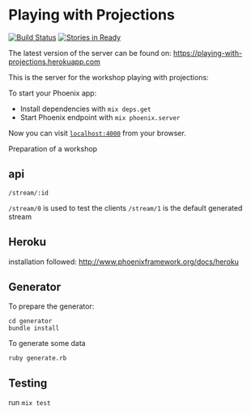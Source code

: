 # Playing with Projections

[![Build Status](https://travis-ci.org/tcoopman/playing_with_projections_server.svg?branch=master)](https://travis-ci.org/tcoopman/playing_with_projections_server)
[![Stories in Ready](https://badge.waffle.io/tcoopman/playing_with_projections_server.svg?label=ready&title=Ready)](http://waffle.io/tcoopman/playing_with_projections_server)

The latest version of the server can be found on: https://playing-with-projections.herokuapp.com

This is the server for the workshop playing with projections:

To start your Phoenix app:

  * Install dependencies with `mix deps.get`
  * Start Phoenix endpoint with `mix phoenix.server`

Now you can visit [`localhost:4000`](http://localhost:4000) from your browser.

Preparation of a workshop

## api

`/stream/:id`

`/stream/0` is used to test the clients
`/stream/1` is the default generated stream

## Heroku

installation followed: http://www.phoenixframework.org/docs/heroku

## Generator

To prepare the generator:
```
cd generator
bundle install
```

To generate some data
```
ruby generate.rb
```

## Testing

run `mix test`
